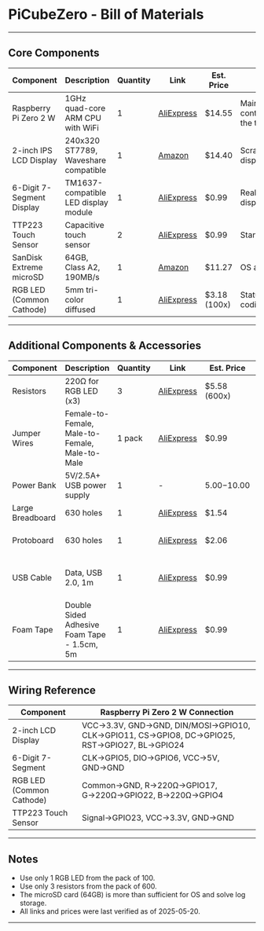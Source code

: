 # PiCubeZero - Bill of Materials

---

## Core Components

| Component | Description | Quantity | Link | Est. Price | Purpose |
|--------------------------|---------------------------------------|----------|---------------------------------------------------------------------------------------------------------------------------|-----------------|-------------------------------------|
| Raspberry Pi Zero 2 W | 1GHz quad-core ARM CPU with WiFi | 1 | [AliExpress](https://www.aliexpress.com/item/1005007982832720.html) | $14.55 | Main controller/computer for the timer |
| 2-inch IPS LCD Display | 240x320 ST7789, Waveshare compatible | 1 | [Amazon](https://www.amazon.com/LCD-2inch-Module-Compatible-Display/dp/B0DRS9YQCK) | $14.40 | Scramble/time/statistics display |
| 6-Digit 7-Segment Display| TM1637-compatible LED display module | 1 | [AliExpress](https://www.aliexpress.com/item/1005001582129952.html) | $0.99 | Real-time/final time display |
| TTP223 Touch Sensor | Capacitive touch sensor | 2 | [AliExpress](https://www.aliexpress.com/item/1005006153014582.html) | $0.99 | Start/stop timer input |
| SanDisk Extreme microSD | 64GB, Class A2, 190MB/s | 1 | [Amazon](https://www.amazon.com/SanDisk-Extreme-microSDXC-Memory-Adapter/dp/B09X7C7LL1) | $11.27 | OS and storage |
| RGB LED (Common Cathode) | 5mm tri-color diffused | 1 | [AliExpress](https://www.aliexpress.com/item/1005004963591071.html) | $3.18 (100x)| Status indicator (colour coding) |

---

## Additional Components & Accessories

| Component | Description | Quantity | Link | Est. Price | Purpose |
|--------------------------|---------------------------------------|----------|---------------------------------------------------------------------------------------------------------------------------|-----------------|-------------------------------------------|
| Resistors | 220Ω for RGB LED (x3) | 3 | [AliExpress](https://www.aliexpress.com/item/1005008494728485.html) | $5.58 (600x) | Current limiting for RGB LED |
| Jumper Wires | Female-to-Female, Male-to-Female, Male-to-Male | 1 pack | [AliExpress](https://www.aliexpress.com/item/1005003641187997.html) | $0.99 | Connecting components |
| Power Bank | 5V/2.5A+ USB power supply | 1 | - | $5.00-$10.00 | Powering the Raspberry Pi |
| Large Breadboard | 630 holes | 1 | [AliExpress](https://www.aliexpress.com/item/1005007085965483.html) | $1.54 | Housing the electronics |
| Protoboard | 630 holes | 1 | [AliExpress](https://www.aliexpress.com/item/1005007204514719.html) | $2.06 | To solder the electronics on |
| USB Cable | Data, USB 2.0, 1m | 1 | [AliExpress](https://www.aliexpress.com/item/1005007504624576.html) | $0.99 | For data transfer and Pi first-boot configuration |
| Foam Tape | Double Sided Adhesive Foam Tape - 1.5cm, 5m | 1 | [AliExpress](https://www.aliexpress.com/item/1005006891100106.html?) | $0.99 | Temporary mounting and fixing electronics

---

## Wiring Reference

| Component | Raspberry Pi Zero 2 W Connection |
|--------------------------|---------------------------------------|
| 2-inch LCD Display | VCC→3.3V, GND→GND, DIN/MOSI→GPIO10, CLK→GPIO11, CS→GPIO8, DC→GPIO25, RST→GPIO27, BL→GPIO24 |
| 6-Digit 7-Segment | CLK→GPIO5, DIO→GPIO6, VCC→5V, GND→GND |
| RGB LED (Common Cathode) | Common→GND, R→220Ω→GPIO17, G→220Ω→GPIO22, B→220Ω→GPIO4 |
| TTP223 Touch Sensor | Signal→GPIO23, VCC→3.3V, GND→GND |

---

## Notes

- Use only 1 RGB LED from the pack of 100.
- Use only 3 resistors from the pack of 600.
- The microSD card (64GB) is more than sufficient for OS and solve log storage.
- All links and prices were last verified as of 2025-05-20.

---

